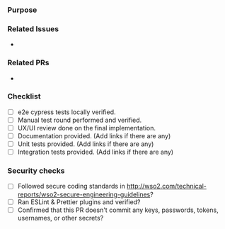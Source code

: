 ### Purpose
<!-- Describe the problem, feature, improvement or the change introduces by the PR briefly. Add screenshots/GIFs if UI/UX changes are introduced. -->

### Related Issues
- 

### Related PRs
- 

### Checklist
- [ ] e2e cypress tests locally verified.
- [ ] Manual test round performed and verified.
- [ ] UX/UI review done on the final implementation.
- [ ] Documentation provided. (Add links if there are any)
- [ ] Unit tests provided. (Add links if there are any)
- [ ] Integration tests provided. (Add links if there are any)

### Security checks
- [ ] Followed secure coding standards in http://wso2.com/technical-reports/wso2-secure-engineering-guidelines?
- [ ] Ran ESLint & Prettier plugins and verified?
- [ ] Confirmed that this PR doesn't commit any keys, passwords, tokens, usernames, or other secrets?
